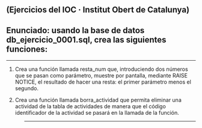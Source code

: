 <h2>(Ejercicios del IOC · Institut Obert de Catalunya)</h2>
<h2>Enunciado: usando la base de datos db_ejercicio_0001.sql, crea las siguientes funciones:</h2>
<hr/>
<div>
<ol>
	<li>
   		<p>
	   		Crea una función llamada resta_num que, introduciendo dos números que se pasan como parámetro, muestre por pantalla, mediante RAISE NOTICE, el resultado de hacer una resta: el primer parámetro menos el segundo.
   		</p>
   	</li>
   	<li>
   		<p>
	   		Crea una función llamada borra_actividad que permita eliminar una actividad de la tabla de actividades de manera que el código identificador de la actividad se pasará en la llamada de la función.
   		</p>
   	</li>
<ol>
<hr/>
</div>
